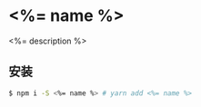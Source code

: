 # <%= name %>

<%= description %>

## 安装

``` bash
$ npm i -S <%= name %> # yarn add <%= name %>
```
